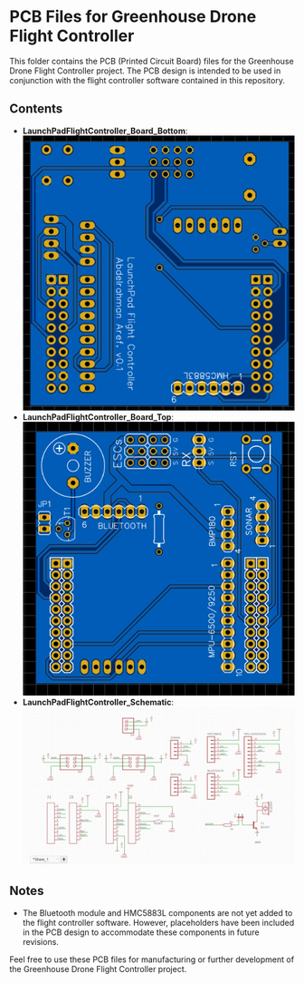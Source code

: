 # PCB Files for Greenhouse Drone Flight Controller

This folder contains the PCB (Printed Circuit Board) files for the Greenhouse Drone Flight Controller project. The PCB design is intended to be used in conjunction with the flight controller software contained in this repository.

## Contents

- **LaunchPadFlightController_Board_Bottom**: ![Bottom Layer](PCB/LaunchPadFlightController_Board_Bottom.png)
- **LaunchPadFlightController_Board_Top**: ![Top Layer](PCB/LaunchPadFlightController_Board_Top.png)
- **LaunchPadFlightController_Schematic**: ![Schematic](PCB/LaunchPadFlightController_Schematic.png)

## Notes

- The Bluetooth module and HMC5883L components are not yet added to the flight controller software. However, placeholders have been included in the PCB design to accommodate these components in future revisions.

Feel free to use these PCB files for manufacturing or further development of the Greenhouse Drone Flight Controller project.
